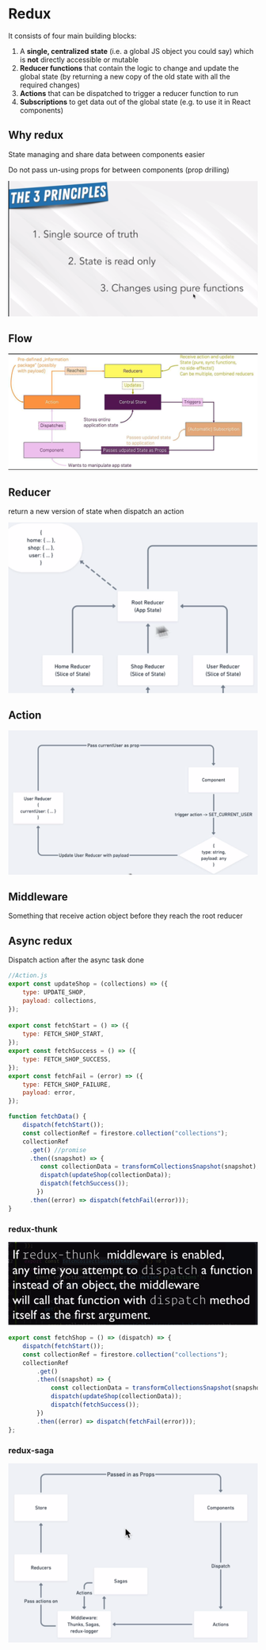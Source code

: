 # Redux

It consists of four main building blocks:

1. A **single, centralized state** (i.e. a global JS object you could say) which is **not** directly accessible or mutable
2. **Reducer functions** that contain the logic to change and update the global state (by returning a new copy of the old state with all the required changes)
3. **Actions** that can be dispatched to trigger a reducer function to run
4. **Subscriptions** to get data out of the global state (e.g. to use it in React components)

## Why redux

State managing and share data between components easier

Do not pass un-using props for between components (prop drilling)

![image-20200618172322498](assets/redux/image-20200618172322498.png)

## Flow

![image-20200623140532415](assets/redux/image-20200623140532415.png)

## Reducer

return a new version of state when dispatch an action

![image-20200618181653587](assets/redux/image-20200618181653587.png)

## Action

![image-20200618181734946](assets/redux/image-20200618181734946.png)

## Middleware

Something that receive action object before they reach the root reducer

## Async redux

Dispatch action after the async task done

```js
//Action.js
export const updateShop = (collections) => ({
	type: UPDATE_SHOP,
	payload: collections,
});

export const fetchStart = () => ({
	type: FETCH_SHOP_START,
});
export const fetchSuccess = () => ({
	type: FETCH_SHOP_SUCCESS,
});
export const fetchFail = (error) => ({
	type: FETCH_SHOP_FAILURE,
	payload: error,
});
```

```js
function fetchData() {
    dispatch(fetchStart());
    const collectionRef = firestore.collection("collections");
    collectionRef
      .get() //promise
      .then((snapshot) => {
         const collectionData = transformCollectionsSnapshot(snapshot);
         dispatch(updateShop(collectionData));
         dispatch(fetchSuccess());
        })
      .then((error) => dispatch(fetchFail(error)));
}
```

### redux-thunk

![image-20200623112850576](assets/redux/image-20200623112850576.png)

```js
export const fetchShop = () => (dispatch) => {
	dispatch(fetchStart());
	const collectionRef = firestore.collection("collections");
	collectionRef
		.get()
		.then((snapshot) => {
			const collectionData = transformCollectionsSnapshot(snapshot);
			dispatch(updateShop(collectionData));
			dispatch(fetchSuccess());
		})
		.then((error) => dispatch(fetchFail(error)));
};
```

### redux-saga

![image-20200623131340647](assets/redux/image-20200623131340647.png)
